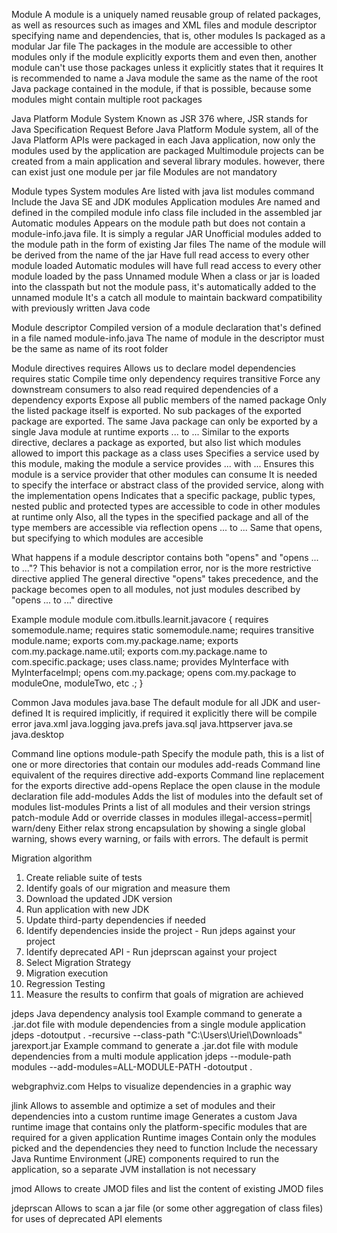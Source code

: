 Module 
  A module is a uniquely named reusable group of related packages, as well as resources such as images 
    and XML files and module descriptor specifying name and dependencies, that is, other modules
  Is packaged as a modular Jar file
  The packages in the module are accessible to other modules only if the module explicitly exports them
    and even then, another module can't use those packages unless it explicitly states that it requires
  It is recommended to name a Java module the same as the name of the root Java package contained in the
    module, if that is possible, because some modules might contain multiple root packages

Java Platform Module System
  Known as JSR 376 where, JSR stands for Java Specification Request
  Before Java Platform Module system, all of the Java Platform APIs were packaged in each Java application,
    now only the modules used by the application are packaged
  Multimodule projects can be created from a main application and several library modules.
    however, there can exist just one module per jar file
  Modules are not mandatory

Module types
  System modules
    Are listed with java list modules command
    Include the Java SE and JDK modules
  Application modules
    Are named and defined in the compiled module info class file included in the assembled jar
  Automatic modules
    Appears on the module path but does not contain a module-info.java file. It is simply a regular JAR
    Unofficial modules added to the module path in the form of existing Jar files
    The name of the module will be derived from the name of the jar
    Have full read access to every other module loaded
    Automatic modules will have full read access to every other module loaded by the pass
  Unnamed module
    When a class or jar is loaded into the classpath but not the module pass, 
      it's automatically added to the unnamed module
    It's a catch all module to maintain backward compatibility with previously written Java code

Module descriptor 
  Compiled version of a module declaration that's defined in a file named module-info.java
  The name of module in the descriptor must be the same as name of its root folder

Module directives
  requires
    Allows us to declare model dependencies
  requires static
    Compile time only dependency
  requires transitive
    Force any downstream consumers to also read required dependencies of a dependency
  exports
    Expose all public members of the named package
    Only the listed package itself is exported. No sub packages of the exported package are exported.
    The same Java package can only be exported by a single Java module at runtime
  exports ... to ...
    Similar to the exports directive, declares a package as exported, 
      but also list which modules allowed to import this package as a class
  uses
    Specifies a service used by this module, making the module a service
  provides ... with ...
    Ensures this module is a service provider that other modules can consume
    It is needed to specify the interface or abstract class of the provided service, 
      along with the implementation
  opens
    Indicates that a specific package, public types, nested public and protected types 
      are accessible to code in other modules at runtime only
      Also, all the types in the specified package and all of the type members are accessible via reflection
  opens ... to ...
    Same that opens, but specifying to which modules are accesible

What happens if a module descriptor contains both "opens" and "opens ... to ..."?
  This behavior is not a compilation error, nor is the more restrictive directive applied
  The general directive "opens" takes precedence, and the package becomes open to all modules, 
    not just modules described by "opens ... to ..." directive

Example module
  module com.itbulls.learnit.javacore {
    requires somemodule.name;
    requires static somemodule.name;
    requires transitive module.name;
    exports com.my.package.name;
    exports com.my.package.name.util;
    exports com.my.package.name to com.specific.package;
    uses class.name;
    provides Mylnterface with Mylnterfacelmpl;
    opens com.my.package;
    opens com.my.package to moduleOne, moduleTwo, etc .;
  }

Common Java modules
  java.base
    The default module for all JDK and user-defined
    It is required implicitly, if required it explicitly there will be compile error
  java.xml
  java.logging
  java.prefs
  java.sql
  java.httpserver
  java.se
  java.desktop

Command line options
  module-path 
    Specify the module path, this is a list of one or more directories that contain our modules
  add-reads
    Command line equivalent of the requires directive
  add-exports
    Command line replacement for the exports directive
  add-opens
    Replace the open clause in the module declaration file
  add-modules
    Adds the list of modules into the default set of modules
  list-modules
    Prints a list of all modules and their version strings
  patch-module
    Add or override classes in modules
  illegal-access=permit| warn/deny 
    Either relax strong encapsulation by showing a single global warning, shows every warning, or
      fails with errors. The default is permit

Migration algorithm
  1. Create reliable suite of tests
  2. Identify goals of our migration and measure them
  3. Download the updated JDK version
  4. Run application with new JDK
  5. Update third-party dependencies if needed
  6. Identify dependencies inside the project - Run jdeps against your project
  7. Identify deprecated API - Run jdeprscan against your project
  8. Select Migration Strategy
  9. Migration execution
  10. Regression Testing
  11. Measure the results to confirm that goals of migration are achieved

jdeps
  Java dependency analysis tool
  Example command to generate a .jar.dot file with module dependencies from a single module application
    jdeps -dotoutput . -recursive --class-path "C:\Users\Uriel\Downloads" jarexport.jar
  Example command to generate a .jar.dot file with module dependencies from a multi module application
    jdeps --module-path modules --add-modules=ALL-MODULE-PATH -dotoutput .

webgraphviz.com
  Helps to visualize dependencies in a graphic way

jlink
  Allows to assemble and optimize a set of modules and their dependencies into a custom runtime image
  Generates a custom Java runtime image that contains only the platform-specific modules that are required for a given application
  Runtime images
    Contain only the modules picked and the dependencies they need to function
    Include the necessary Java Runtime Environment (JRE) components required to run the application, 
      so a separate JVM installation is not necessary

jmod 
  Allows to create JMOD files and list the content of existing JMOD files

jdeprscan 
  Allows to scan a jar file (or some other aggregation of class files) for uses of deprecated API elements